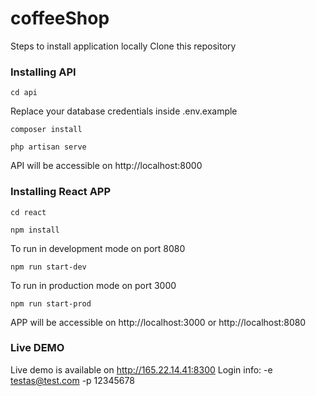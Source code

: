 # coffeeShop
Steps to install application locally
Clone this repository

### Installing API

```
cd api
```

Replace your database credentials inside .env.example

```
composer install
```

```
php artisan serve
```

API will be accessible on http://localhost:8000

### Installing React APP

```
cd react
```

```
npm install
```

To run in development mode on port 8080
```
npm run start-dev
```
To run in production mode on port 3000

```
npm run start-prod
```


APP will be accessible on http://localhost:3000 or http://localhost:8080 

### Live DEMO

Live demo is available on http://165.22.14.41:8300
Login info: -e testas@test.com -p 12345678